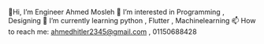 

👋Hi, I’m Engineer Ahmed Mosleh
👀 I’m interested in Programming , Designing
🌱 I’m currently learning python , Flutter , Machinelearning
📫 How to reach me: ahmedhitler2345@gmail.com , 01150688428
